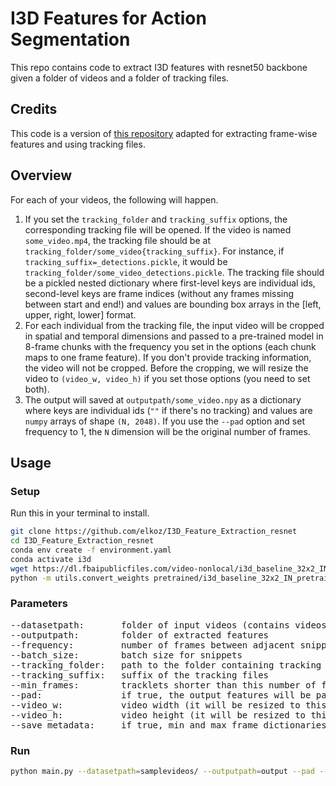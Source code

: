 # I3D Features for Action Segmentation
This repo contains code to extract I3D features with resnet50 backbone given a folder of videos and a folder of tracking 
files.

## Credits
This code is a version of [this repository](https://github.com/GowthamGottimukkala/I3D_Feature_Extraction_resnet)
adapted for extracting frame-wise features and using tracking files.

## Overview
For each of your videos, the following will happen.
1. If you set the `tracking_folder` and `tracking_suffix` options, the corresponding tracking file will be opened. 
If the video is named `some_video.mp4`, the tracking file should be at `tracking_folder/some_video{tracking_suffix}`. 
For instance, if `tracking_suffix=_detections.pickle`, it would be `tracking_folder/some_video_detections.pickle`. 
The tracking file should be a pickled nested dictionary where first-level keys are individual ids, second-level keys
are frame indices (without any frames missing between start and end!) and values are bounding box arrays in the 
\[left, upper, right, lower\] format. 
2. For each individual from the tracking file, the input video will be cropped in spatial and temporal dimensions and passed
to a pre-trained model in 8-frame chunks with the frequency you set in the options (each chunk maps to one frame feature).
If you don't provide tracking information, the video will not be cropped. Before the cropping, we will resize the video
to `(video_w, video_h)` if you set those options (you need to set both).
3. The output will saved at `outputpath/some_video.npy` as a dictionary where keys are individual ids (`""` if there's 
no tracking) and values are `numpy` arrays of shape `(N, 2048)`. If you use the `--pad` option and set frequency to 1, 
the `N` dimension will be the original number of frames.

## Usage
### Setup
Run this in your terminal to install.
```bash
git clone https://github.com/elkoz/I3D_Feature_Extraction_resnet
cd I3D_Feature_Extraction_resnet
conda env create -f environment.yaml
conda activate i3d
wget https://dl.fbaipublicfiles.com/video-nonlocal/i3d_baseline_32x2_IN_pretrain_400k.pkl -P pretrained/
python -m utils.convert_weights pretrained/i3d_baseline_32x2_IN_pretrain_400k.pkl pretrained/i3d_r50_kinetics.pth
```

### Parameters
<pre>
--datasetpath:       folder of input videos (contains videos or subdirectories of videos)
--outputpath:        folder of extracted features
--frequency:         number of frames between adjacent snippets
--batch_size:        batch size for snippets
--tracking_folder:   path to the folder containing tracking files
--tracking_suffix:   suffix of the tracking files
--min_frames:        tracklets shorter than this number of frames will be omitted
--pad:               if true, the output features will be padded with the edge values to keep the length intact
--video_w:           video width (it will be resized to this value before cropping to the bounding boxes)
--video_h:           video height (it will be resized to this value before cropping to the bounding boxes)
--save_metadata:     if true, min and max frame dictionaries will also be saved
</pre>

### Run
```bash
python main.py --datasetpath=samplevideos/ --outputpath=output --pad --tracking_folder=tracking_folder --tracking_suffix=tracking_suffix
```
